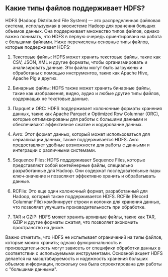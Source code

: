## Какие типы файлов поддерживает HDFS?

HDFS (Hadoop Distributed File System) — это распределенная файловая система, используемая в экосистеме Hadoop для хранения больших объемов данных. Она поддерживает множество типов файлов, однако важно понимать, что HDFS в первую очередь ориентирована на работа с большими файлами. Ниже перечислены основные типы файлов, которые поддерживает HDFS:

1. Текстовые файлы: HDFS может хранить текстовые файлы, такие как CSV, JSON, XML и другие форматы, чтобы организмировать и анализировать данные. Эти файлы могут быть загружены и обработаны с помощью инструментов, таких как Apache Hive, Apache Pig и других.

2. Бинарные файлы: HDFS также может хранить бинарные файлы, такие как изображения, видео, аудио и любые другие типы файлов, содержащих не текстовые данные.

3. Парquet и ORC: HDFS поддерживает колоночные форматы хранения данных, такие как Apache Parquet и Optimized Row Columnar (ORC), которые оптимизированы для работы с большими данными и обеспечивают эффективное сжатие и кодирование данных.

4. Avro: Этот формат данных, который может использоваться для сериализации данных, также поддерживается HDFS. Avro предоставляет удобные возможности для работы с данными и интеграции с различными системами.

5. Sequence Files: HDFS поддерживает Sequence Files, которые представляют собой контейнерные файлы, специально разработанные для Hadoop. Они содержат последовательные пары ключ-значение и позволяют эффективно хранить и обрабатывать данные.

6. RCFile: Это еще один колоночный формат, разработанный для Hadoop, который также поддерживается HDFS. RCFile (Record Columnar File) комбинирует строки и колонки для хранения данных, что позволяет улучшить производительность при обработке.

7. TAR и GZIP: HDFS может хранить архивные файлы, такие как TAR, GZIP и другие форматы сжатия, что позволяет экономить пространство на диске.

Важно отметить, что HDFS не испытывает ограничений на типы файлов, которые можно хранить; однако функциональность и производительность могут зависеть от специфики обработки данных в соответствии с используемыми инструментами. Основной акцент HDFS делается на масштабируемость и надежность хранения больших объемов информации, поскольку она была спроектирована для работы с "большими данными".